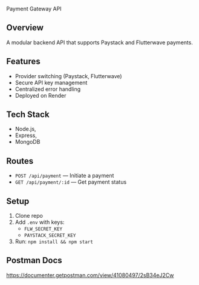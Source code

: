 Payment Gateway API

## Overview
A modular backend API that supports Paystack and Flutterwave payments.

## Features
- Provider switching (Paystack, Flutterwave)
- Secure API key management
- Centralized error handling
- Deployed on Render

## Tech Stack
- Node.js,
- Express,
- MongoDB

## Routes
- `POST /api/payment` — Initiate a payment
- `GET /api/payment/:id` — Get payment status

## Setup
1. Clone repo
2. Add `.env` with keys:
   - `FLW_SECRET_KEY`
   - `PAYSTACK_SECRET_KEY`
3. Run: `npm install && npm start`

## Postman Docs
https://documenter.getpostman.com/view/41080497/2sB34eJ2Cw 
